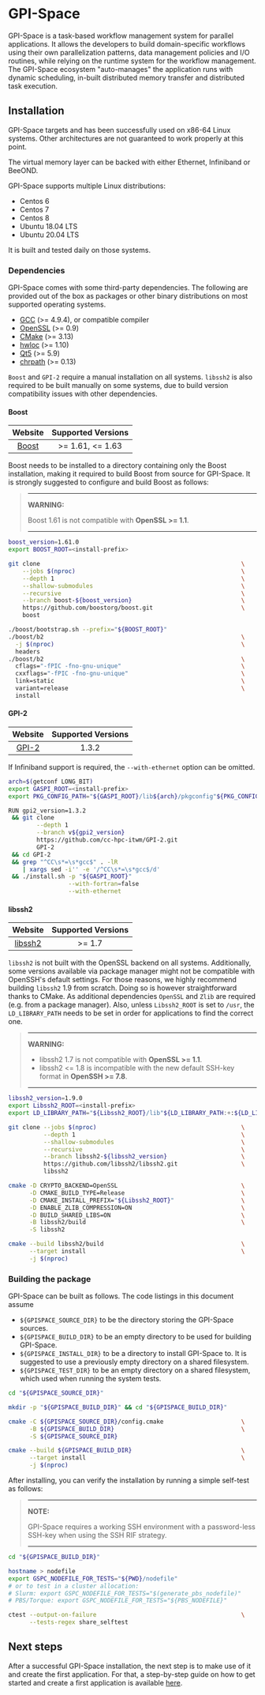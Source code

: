 # GPI-Space

GPI-Space is a task-based workflow management system for parallel
applications. It allows the developers to build domain-specific
workflows using their own parallelization patterns, data management
policies and I/O routines, while relying on the runtime system for the
workflow management. The GPI-Space ecosystem "auto-manages" the
application runs with dynamic scheduling, in-built distributed memory
transfer and distributed task execution.

## Installation
GPI-Space targets and has been successfully used on x86-64 Linux
systems.
Other architectures are not guaranteed to work properly at this point.

The virtual memory layer can be backed with either Ethernet,
Infiniband or BeeOND.

GPI-Space supports multiple Linux distributions:
* Centos 6
* Centos 7
* Centos 8
* Ubuntu 18.04 LTS
* Ubuntu 20.04 LTS

It is built and tested daily on those systems.

### Dependencies
GPI-Space comes with some third-party dependencies.
The following are provided out of the box as packages or other binary distributions on most supported operating systems.

* [GCC](https://gcc.gnu.org/) (>= 4.9.4), or compatible compiler
* [OpenSSL](https://www.openssl.org/) (>= 0.9)
* [CMake](https://cmake.org/) (>= 3.13)
* [hwloc](https://www.open-mpi.org/projects/hwloc/) (>= 1.10)
* [Qt5](https://www.qt.io/) (>= 5.9)
* [chrpath](https://tracker.debian.org/pkg/chrpath) (>= 0.13)

`Boost` and `GPI-2` require a manual installation on all systems.
`libssh2` is also required to be built manually on some systems, due to build version compatibility issues with other dependencies.

#### Boost

| Website | Supported Versions |
| :-: | :-: |
| [Boost](https://boost.org) | >= 1.61, <= 1.63 |

Boost needs to be installed to a directory containing only the Boost
installation, making it required to build Boost from source for
GPI-Space. It is strongly suggested to configure and build Boost as follows:

> ---
> **WARNING:**
>
> Boost 1.61 is not compatible with **OpenSSL >= 1.1**.
>
> ---

```bash
boost_version=1.61.0
export BOOST_ROOT=<install-prefix>

git clone                                                         \
    --jobs $(nproc)                                               \
    --depth 1                                                     \
    --shallow-submodules                                          \
    --recursive                                                   \
    --branch boost-${boost_version}                               \
    https://github.com/boostorg/boost.git                         \
    boost

./boost/bootstrap.sh --prefix="${BOOST_ROOT}"
./boost/b2                                                        \
  -j $(nproc)                                                     \
  headers
./boost/b2                                                        \
  cflags="-fPIC -fno-gnu-unique"                                  \
  cxxflags="-fPIC -fno-gnu-unique"                                \
  link=static                                                     \
  variant=release                                                 \
  install
```

#### GPI-2

| Website | Supported Versions |
| :-: | :-: |
| [GPI-2](http://www.gpi-site.com) | 1.3.2 |

If Infiniband support is required, the `--with-ethernet` option can be omitted.

```bash
arch=$(getconf LONG_BIT)
export GASPI_ROOT=<install-prefix>
export PKG_CONFIG_PATH="${GASPI_ROOT}/lib${arch}/pkgconfig"${PKG_CONFIG_PATH:+:${PKG_CONFIG_PATH}}

RUN gpi2_version=1.3.2                                                        \
 && git clone                                                                 \
        --depth 1                                                             \
        --branch v${gpi2_version}                                             \
        https://github.com/cc-hpc-itwm/GPI-2.git                              \
        GPI-2                                                                 \
 && cd GPI-2                                                                  \
 && grep "^CC\s*=\s*gcc$" . -lR                                               \
    | xargs sed -i'' -e '/^CC\s*=\s*gcc$/d'                                   \
 && ./install.sh -p "${GASPI_ROOT}"                                           \
                 --with-fortran=false                                         \
                 --with-ethernet
```

#### libssh2

| Website | Supported Versions |
| :-: | :-: |
| [libssh2](https://www.libssh2.org/) | >= 1.7 |

`libssh2` is not built with the OpenSSL backend on all systems.
Additionally, some versions available via package manager might not be compatible with OpenSSH's
default settings.
For those reasons, we highly recommend building `libssh2` 1.9 from scratch.
Doing so is however straightforward thanks to CMake.
As additional dependencies `OpenSSL` and `Zlib` are required (e.g. from a package manager).
Also, unless `Libssh2_ROOT` is set to `/usr`, the `LD_LIBRARY_PATH` needs to be set in order for
applications to find the correct one.

> ---
> **WARNING:**
> * libssh2 1.7 is not compatible with **OpenSSL >= 1.1**.
> * libssh2 <= 1.8 is incompatible with the new default SSH-key format in **OpenSSH >= 7.8**.
>
> ---

```bash
libssh2_version=1.9.0
export Libssh2_ROOT=<install-prefix>
export LD_LIBRARY_PATH="${Libssh2_ROOT}/lib"${LD_LIBRARY_PATH:+:${LD_LIBRARY_PATH}}

git clone --jobs $(nproc)                                         \
          --depth 1                                               \
          --shallow-submodules                                    \
          --recursive                                             \
          --branch libssh2-${libssh2_version}                     \
          https://github.com/libssh2/libssh2.git                  \
          libssh2

cmake -D CRYPTO_BACKEND=OpenSSL                                   \
      -D CMAKE_BUILD_TYPE=Release                                 \
      -D CMAKE_INSTALL_PREFIX="${Libssh2_ROOT}"                   \
      -D ENABLE_ZLIB_COMPRESSION=ON                               \
      -D BUILD_SHARED_LIBS=ON                                     \
      -B libssh2/build                                            \
      -S libssh2

cmake --build libssh2/build                                       \
      --target install                                            \
      -j $(nproc)
```

### Building the package
GPI-Space can be built as follows. The code listings in this document
assume

- `${GPISPACE_SOURCE_DIR}` to be the directory storing the GPI-Space
  sources.
- `${GPISPACE_BUILD_DIR}` to be an empty directory to be used for
  building GPI-Space.
- `${GPISPACE_INSTALL_DIR}` to be a directory to install GPI-Space
  to. It is suggested to use a previously empty directory on a shared
  filesystem.
- `${GPISPACE_TEST_DIR}` to be an empty directory on a shared
  filesystem, which used when running the system tests.

```bash
cd "${GPISPACE_SOURCE_DIR}"

mkdir -p "${GPISPACE_BUILD_DIR}" && cd "${GPISPACE_BUILD_DIR}"

cmake -C ${GPISPACE_SOURCE_DIR}/config.cmake                      \
      -B ${GPISPACE_BUILD_DIR}                                    \
      -S ${GPISPACE_SOURCE_DIR}

cmake --build ${GPISPACE_BUILD_DIR}                               \
      --target install                                            \
      -j $(nproc)
```

After installing, you can verify the installation by running a simple
self-test as follows:

> ---
> **NOTE:**
>
> GPI-Space requires a working SSH environment with a password-less
> SSH-key when using the SSH RIF strategy.
>
> ---

```bash
cd "${GPISPACE_BUILD_DIR}"

hostname > nodefile
export GSPC_NODEFILE_FOR_TESTS="${PWD}/nodefile"
# or to test in a cluster allocation:
# Slurm: export GSPC_NODEFILE_FOR_TESTS="$(generate_pbs_nodefile)"
# PBS/Torque: export GSPC_NODEFILE_FOR_TESTS="${PBS_NODEFILE}"

ctest --output-on-failure                                         \
      --tests-regex share_selftest
```

## Next steps
After a successful GPI-Space installation, the next step is to make
use of it and create the first application. For that, a step-by-step
guide on how to get started and create a first application is
available [here](https://www.gpi-space.de/how-to-use).
